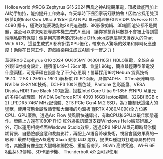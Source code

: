 Holloe world
台ROG Zephyrus G16 2024西風之神AI電競筆電，頂級效能再加上AI助手加持，能夠提升工作效率，每天準時下班回家玩幻獸帕魯！因為它採用雙頂級夢幻的Intel Core Ultra 9 185H 具AI NPU 單元處理器和 NVIDIA GeForce RTX 4090 顯卡，極致效能表現能跑2K光追遊戲、8K影像剪輯、3D繪圖渲染都不是問題，甚至可以拿來架設專屬本機生成式AI應用，讓你掌握資料數據不會被上傳到雲端隱私更有保障！像是用來畫老婆的Stable Diffusion或專屬聊天機器人的Chat With RTX，這些生成式AI都有針對GPU優化，帶來令人驚嘆的效果和即時反應速度！助你在日常工作、遊戲娛樂與生成式AI創作一臂之力！

華碩ROG Zephyrus G16 2024 GU605MY-0088H185H-NBLO筆電，全鋁合金外觀16吋機身設計，體積僅1.49~1.76cm薄、重量1.96kg，簡直跟輕薄型筆電沒什麼兩樣，可見華碩在設計花了不少心思啊！螢幕採用16吋Nebula 霓真技術 16:10、2.5K ( 2560 x 1600 )解析度 OLED面板，具備240Hz、0.2ms反應時間、NVIDIA G-SYNC技術、DCI-P3 100%廣色域、Pantone 色彩認證、VESA DisplayHDR Ture Black 500認證，搭載Intel Core Ultra 9-185H 有NPU AI單元的多核心處理器、NVIDIA GeForce RTX 4090 16GB laptop獨顯、32GB(16GB x 2) LPDDR5 7467 MHz記憶體、2TB PCIe Gen4 M.2 SSD，為了能制伏這強大的猛獸，使用液態金屬散熱膏和大面積的均溫板(僅RTX 4080/4090)全方位將CPU、GPU廢熱，透過Arc Flow 雙風扇快速導出，有助CPU和GPU以最佳狀態運作。螢幕上方還有1080P FHD 紅外線視訊鏡頭支援Windows Hello臉部辨識之外，可以運用相機裡面Windows Studio效果，透過CPU NPU AI單元即時幫你模糊背景、自動臉部追蹤和裁剪影片，再配上AI語音降噪技術，視訊會議效果真的一級棒！最酷的還是A蓋還有 Slash 動態 LED 燈效，提供15種燈效打造專屬獨特風格，其他還有像是加大鍵帽和觸控板、重低音喇叭、90Wh 高效電池、Wi-Fi 6E &藍芽5.3傳輸、SD卡讀卡機、 Thunderbolt 4介面可以使用